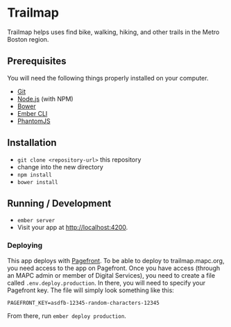 # Trailmap

Trailmap helps uses find bike, walking, hiking, and other trails in the Metro Boston region.

## Prerequisites

You will need the following things properly installed on your computer.

* [Git](http://git-scm.com/)
* [Node.js](http://nodejs.org/) (with NPM)
* [Bower](http://bower.io/)
* [Ember CLI](http://ember-cli.com/)
* [PhantomJS](http://phantomjs.org/)

## Installation

* `git clone <repository-url>` this repository
* change into the new directory
* `npm install`
* `bower install`

## Running / Development

* `ember server`
* Visit your app at [http://localhost:4200](http://localhost:4200).


### Deploying

This app deploys with [Pagefront](https://pagefrontapp.com). To be able to deploy to trailmap.mapc.org, you need access to the app on 
Pagefront. Once you have access (through an MAPC admin or member of Digital Services), you need to create a file called `.env.deploy.production`. In there, you will need to specify your Pagefront key. The file will simply look something like this:

`PAGEFRONT_KEY=asdfb-12345-random-characters-12345`

From there, run `ember deploy production`. 

